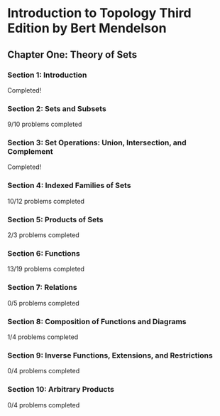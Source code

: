 # Introduction to Topology Third Edition by Bert Mendelson
## Chapter One: Theory of Sets

### Section 1: Introduction
Completed!

### Section 2: Sets and Subsets
9/10 problems completed

### Section 3: Set Operations: Union, Intersection, and Complement
Completed!

### Section 4: Indexed Families of Sets
10/12 problems completed

### Section 5: Products of Sets
2/3 problems completed

### Section 6: Functions
13/19 problems completed

### Section 7: Relations
0/5 problems completed

### Section 8: Composition of Functions and Diagrams
1/4 problems completed

### Section 9: Inverse Functions, Extensions, and Restrictions
0/4 problems completed

### Section 10: Arbitrary Products
0/4 problems completed
